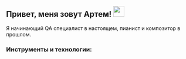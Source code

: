 ## Привет, меня зовут Артем! <img src="https://media.giphy.com/media/ScQRX0jaOfFmESOM5J/giphy.gif" width="30px">

Я начинающий QA специалист в настоящем, пианист и композитор в прошлом.


### Инструменты и технологии:



